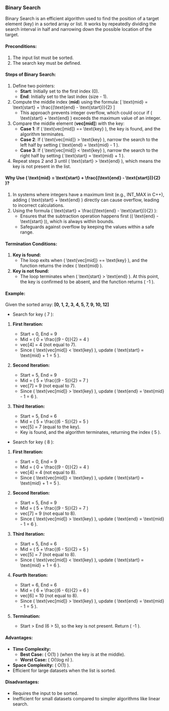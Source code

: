 ### Binary Search

Binary Search is an efficient algorithm used to find the position of a target element (key) in a sorted array or list. It works by repeatedly dividing the search interval in half and narrowing down the possible location of the target.

#### **Preconditions:**
1. The input list must be sorted.
2. The search key must be defined.

#### **Steps of Binary Search:**
1. Define two pointers:
   - **Start**: Initially set to the first index (0).
   - **End**: Initially set to the last index (size - 1).
2. Compute the middle index (**mid**) using the formula:
   \[
   \text{mid} = \text{start} + \frac{(\text{end} - \text{start})}{2}
   \]
   - This approach prevents integer overflow, which could occur if \( \text{start} + \text{end} \) exceeds the maximum value of an integer.
3. Compare the middle element (**vec[mid]**) with the key:
   - **Case 1**: If \( \text{vec[mid]} == \text{key} \), the key is found, and the algorithm terminates.
   - **Case 2**: If \( \text{vec[mid]} > \text{key} \), narrow the search to the left half by setting \( \text{end} = \text{mid} - 1 \).
   - **Case 3**: If \( \text{vec[mid]} < \text{key} \), narrow the search to the right half by setting \( \text{start} = \text{mid} + 1 \).
4. Repeat steps 2 and 3 until \( \text{start} > \text{end} \), which means the key is not present in the list.

#### **Why Use \( \text{mid} = \text{start} + \frac{(\text{end} - \text{start})}{2} \)?**
1. In systems where integers have a maximum limit (e.g., INT\_MAX in C++), adding \( \text{start} + \text{end} \) directly can cause overflow, leading to incorrect calculations.
2. Using the formula \( \text{start} + \frac{(\text{end} - \text{start})}{2} \):
   - Ensures that the subtraction operation happens first (\( \text{end} - \text{start} \)), which is always within bounds.
   - Safeguards against overflow by keeping the values within a safe range.

#### **Termination Conditions:**
1. **Key is found:**
   - The loop exits when \( \text{vec[mid]} == \text{key} \), and the function returns the index \( \text{mid} \).
2. **Key is not found:**
   - The loop terminates when \( \text{start} > \text{end} \). At this point, the key is confirmed to be absent, and the function returns \( -1 \).

#### **Example:**
Given the sorted array: **[0, 1, 2, 3, 4, 5, 7, 9, 10, 12]**

- Search for key \( 7 \):

1. **First Iteration:**
   - Start = 0, End = 9
   - Mid = \( 0 + \frac{(9 - 0)}{2} = 4 \)
   - vec[4] = 4 (not equal to 7).
   - Since \( \text{vec[mid]} < \text{key} \), update \( \text{start} = \text{mid} + 1 = 5 \).

2. **Second Iteration:**
   - Start = 5, End = 9
   - Mid = \( 5 + \frac{(9 - 5)}{2} = 7 \)
   - vec[7] = 9 (not equal to 7).
   - Since \( \text{vec[mid]} > \text{key} \), update \( \text{end} = \text{mid} - 1 = 6 \).

3. **Third Iteration:**
   - Start = 5, End = 6
   - Mid = \( 5 + \frac{(6 - 5)}{2} = 5 \)
   - vec[5] = 7 (equal to the key).
   - Key is found, and the algorithm terminates, returning the index \( 5 \).

- Search for key \( 8 \):

1. **First Iteration:**
   - Start = 0, End = 9
   - Mid = \( 0 + \frac{(9 - 0)}{2} = 4 \)
   - vec[4] = 4 (not equal to 8).
   - Since \( \text{vec[mid]} < \text{key} \), update \( \text{start} = \text{mid} + 1 = 5 \).

2. **Second Iteration:**
   - Start = 5, End = 9
   - Mid = \( 5 + \frac{(9 - 5)}{2} = 7 \)
   - vec[7] = 9 (not equal to 8).
   - Since \( \text{vec[mid]} > \text{key} \), update \( \text{end} = \text{mid} - 1 = 6 \).

3. **Third Iteration:**
   - Start = 5, End = 6
   - Mid = \( 5 + \frac{(6 - 5)}{2} = 5 \)
   - vec[5] = 7 (not equal to 8).
   - Since \( \text{vec[mid]} < \text{key} \), update \( \text{start} = \text{mid} + 1 = 6 \).

4. **Fourth Iteration:**
   - Start = 6, End = 6
   - Mid = \( 6 + \frac{(6 - 6)}{2} = 6 \)
   - vec[6] = 10 (not equal to 8).
   - Since \( \text{vec[mid]} > \text{key} \), update \( \text{end} = \text{mid} - 1 = 5 \).

5. **Termination:**
   - Start > End (6 > 5), so the key is not present. Return \( -1 \).

#### **Advantages:**
- **Time Complexity:**
  - **Best Case:** \( O(1) \) (when the key is at the middle).
  - **Worst Case:** \( O(\log n) \).
- **Space Complexity:** \( O(1) \).
- Efficient for large datasets when the list is sorted.

#### **Disadvantages:**
- Requires the input to be sorted.
- Inefficient for small datasets compared to simpler algorithms like linear search.
